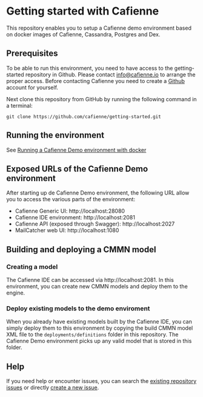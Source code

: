 # Getting started with Cafienne

This repository enables you to setup a Cafienne demo environment based on docker images of Cafienne, Cassandra, Postgres and Dex.

## Prerequisites

To be able to run this environment, you need to have access to the getting-started repository in Github. Please contact info@cafienne.io to arrange the proper access.
Before contacting Cafienne you need to create a [Github](https://github.com) account for yourself.

Next clone this repository from GitHub by running the following command in a terminal:

`git clone https://github.com/cafienne/getting-started.git`

## Running the environment

See [Running a Cafienne Demo environment with docker](documentation/docker.md)

## Exposed URLs of the Cafienne Demo environment

After starting up de Cafienne Demo environment, the following URL allow you to access the various parts of the
environment:

- Cafienne Generic UI: http://localhost:28080
- Cafienne IDE environment: http://localhost:2081
- Cafienne API (exposed through Swagger): http://localhost:2027
- MailCatcher web UI: http://localhost:1080


## Building and deploying a CMMN model

### Creating a model
The Cafienne IDE can be accessed via http://localhost:2081.
In this environment, you can create new CMMN models and deploy them to the engine.

### Deploy existing models to the demo enviroment
When you already have existing models built by the Cafienne IDE, you can simply deploy them to this
environment by copying the build CMMN model XML file to the `deployments/definitions` folder in this repository.
The Cafienne Demo environment picks up any valid model that is stored in this folder.

## Help

If you need help or encounter issues, you can search the [existing repository issues](https://github.com/cafienne/getting-started/issues) or directly [create a new issue](https://github.com/cafienne/getting-started/issues/new).
